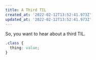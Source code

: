```yaml
---
title: A Third TIL
created_at: '2022-02-12T13:52:41.973Z'
updated_at: '2022-02-12T13:52:41.973Z'
---
```


So, you want to hear about a third TIL.

```css
.class {
  thing: value;
}
```
